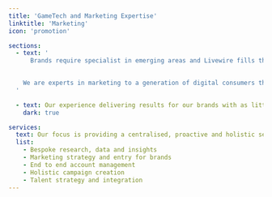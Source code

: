 ```yaml
---
title: 'GameTech and Marketing Expertise'
linktitle: 'Marketing'
icon: 'promotion'

sections:
  - text: '
      Brands require specialist in emerging areas and Livewire fills that need as gaming marketing experts.
    

    We are experts in marketing to a generation of digital consumers through adding value to hobbies they engage with.
  '

  - text: Our experience delivering results for our brands with as little or much input as they desire creates a strong working relationship leveraging the best
    dark: true

services:
  text: Our focus is providing a centralised, proactive and holistic service for brands looking to achieve market leading results within gaming, ranging from market entry and evergreen strategies, to unique campaigns and year round executions across the digital landscape.
  list:
    - Bespoke research, data and insights
    - Marketing strategy and entry for brands
    - End to end account management
    - Holistic campaign creation
    - Talent strategy and integration
---
```

